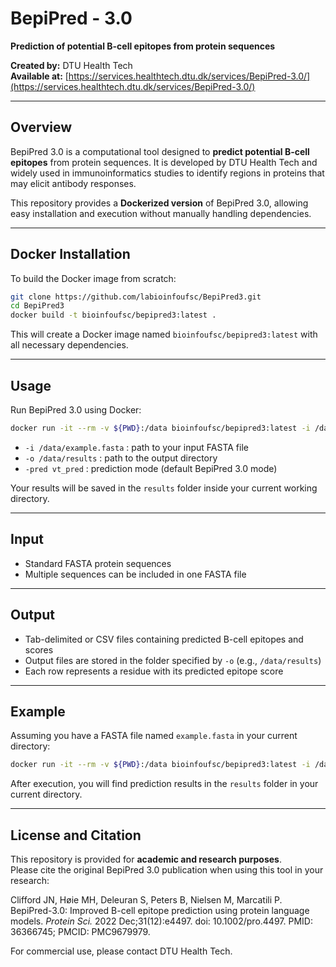 # BepiPred - 3.0

**Prediction of potential B-cell epitopes from protein sequences**  

**Created by:** DTU Health Tech  
**Available at:** [https://services.healthtech.dtu.dk/services/BepiPred-3.0/](https://services.healthtech.dtu.dk/services/BepiPred-3.0/)

---

## Overview

BepiPred 3.0 is a computational tool designed to **predict potential B-cell epitopes** from protein sequences. It is developed by DTU Health Tech and widely used in immunoinformatics studies to identify regions in proteins that may elicit antibody responses.

This repository provides a **Dockerized version** of BepiPred 3.0, allowing easy installation and execution without manually handling dependencies.

---

## Docker Installation

To build the Docker image from scratch:

```bash
git clone https://github.com/labioinfoufsc/BepiPred3.git
cd BepiPred3
docker build -t bioinfoufsc/bepipred3:latest .
```

This will create a Docker image named `bioinfoufsc/bepipred3:latest` with all necessary dependencies.

---

## Usage

Run BepiPred 3.0 using Docker:

```bash
docker run -it --rm -v ${PWD}:/data bioinfoufsc/bepipred3:latest -i /data/example.fasta -o /data/results -pred vt_pred
```

- `-i /data/example.fasta` : path to your input FASTA file  
- `-o /data/results` : path to the output directory  
- `-pred vt_pred` : prediction mode (default BepiPred 3.0 mode)

Your results will be saved in the `results` folder inside your current working directory.

---

## Input

- Standard FASTA protein sequences  
- Multiple sequences can be included in one FASTA file

---

## Output

- Tab-delimited or CSV files containing predicted B-cell epitopes and scores  
- Output files are stored in the folder specified by `-o` (e.g., `/data/results`)  
- Each row represents a residue with its predicted epitope score

---

## Example

Assuming you have a FASTA file named `example.fasta` in your current directory:

```bash
docker run -it --rm -v ${PWD}:/data bioinfoufsc/bepipred3:latest -i /data/example.fasta -o /data/results -pred vt_pred
```

After execution, you will find prediction results in the `results` folder in your current directory.

---

## License and Citation

This repository is provided for **academic and research purposes**.  
Please cite the original BepiPred 3.0 publication when using this tool in your research:

Clifford JN, Høie MH, Deleuran S, Peters B, Nielsen M, Marcatili P. BepiPred-3.0: Improved B-cell epitope prediction using protein language models. *Protein Sci.* 2022 Dec;31(12):e4497. doi: 10.1002/pro.4497. PMID: 36366745; PMCID: PMC9679979.

For commercial use, please contact DTU Health Tech.

